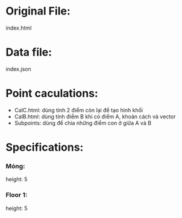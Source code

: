 # Original File: 
  index.html
  
# Data file: 
  index.json
  
# Point caculations:
 - CalC.html: dùng tính 2 điểm còn lại để tạo hình khối
 - CalB.html: dùng tính điểm B khi có điểm A, khoản cách và vector
 - Subpoints: dùng để chia những điểm con ở giữa A và B
 
# Specifications:
### Móng:
  height: 5
 
### Floor 1:
  height: 5

